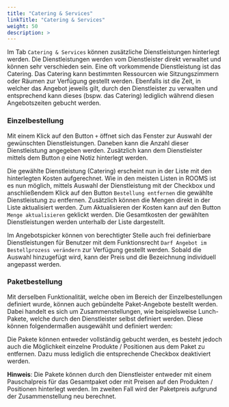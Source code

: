 ```yaml
---
title: "Catering & Services"
linkTitle: "Catering & Services"
weight: 50
description: >
---
```


Im Tab `Catering & Services` können zusätzliche Dienstleistungen hinterlegt werden. Die Dienstleistungen werden vom Dienstleister direkt verwaltet und können sehr verschieden sein. Eine oft vorkommende Dienstleistung ist das Catering. Das Catering kann bestimmten Ressourcen wie Sitzungszimmern oder Räumen zur Verfügung gestellt werden. Ebenfalls ist die Zeit, in welcher das Angebot jeweils gilt, durch den Dienstleister zu verwalten und entsprechend kann dieses (bspw. das Catering) lediglich während diesen Angebotszeiten gebucht werden.

### Einzelbestellung

Mit einem Klick auf den Button `+` öffnet sich das Fenster zur Auswahl der gewünschten Dienstleistungen. Daneben kann die Anzahl dieser Dienstleistung angegeben werden. Zusätzlich kann dem Dienstleister mittels dem Button `@` eine Notiz hinterlegt werden.

Die gewählte Dienstleistung (Catering) erscheint nun in der Liste mit den hinterlegten Kosten aufgerechnet. Wie in den meisten Listen in ROOMS ist es nun möglich, mittels Auswahl der Dienstleistung mit der Checkbox und anschließendem Klick auf den Button `Bestellung entfernen` die gewählte Dienstleistung zu entfernen. Zusätzlich können die Mengen direkt in der Liste aktualisiert werden. Zum Aktualisieren der Kosten kann auf den Button `Menge aktualisieren` geklickt werden. Die Gesamtkosten der gewählten Dienstleistungen werden unterhalb der Liste dargestellt.

Im Angebotspicker können von berechtigter Stelle auch frei definierbare Dienstleistungen für Benutzer mit dem Funktionsrecht `Darf Angebot im Bestellprozess verändern` zur Verfügung gestellt werden. Sobald die Auswahl hinzugefügt wird, kann der Preis und die Bezeichnung individuell angepasst werden.

### Paketbestellung

Mit derselben Funktionalität, welche oben im Bereich der Einzelbestellungen definiert wurde, können auch gebündelte Paket-Angebote bestellt werden. Dabei handelt es sich um Zusammenstellungen, wie beispielsweise Lunch-Pakete, welche durch den Dienstleister selbst definiert werden. Diese können folgendermaßen ausgewählt und definiert werden:

Die Pakete können entweder vollständig gebucht werden, es besteht jedoch auch die Möglichkeit einzelne Produkte / Positionen aus dem Paket zu entfernen. Dazu muss lediglich die entsprechende Checkbox deaktiviert werden.

**Hinweis**: Die Pakete können durch den Dienstleister entweder mit einem Pauschalpreis für das Gesamtpaket oder mit Preisen auf den Produkten / Positionen hinterlegt werden. Im zweiten Fall wird der Paketpreis aufgrund der Zusammenstellung neu berechnet.
